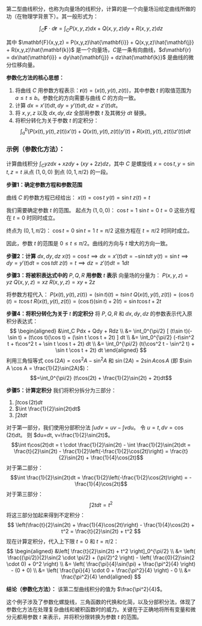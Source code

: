 第二型曲线积分，也称为向量场的线积分，计算的是一个向量场沿给定曲线所做的功（在物理学背景下）。其一般形式为：

$$\int_C \mathbf{F} \cdot d\mathbf{r} = \int_C P(x,y,z)dx + Q(x,y,z)dy + R(x,y,z)dz$$

其中 $\mathbf{F}(x,y,z) = P(x,y,z)\hat{\mathbf{i}} + Q(x,y,z)\hat{\mathbf{j}} + R(x,y,z)\hat{\mathbf{k}}$ 是一个向量场，$C$是一条有向曲线，$d\mathbf{r} = dx\hat{\mathbf{i}} + dy\hat{\mathbf{j}} + dz\hat{\mathbf{k}}$ 是曲线的微分位移向量。

**参数化方法的核心思想：**

1.  将曲线 $C$ 用参数方程表示：$\mathbf{r}(t) = (x(t), y(t), z(t))$，其中参数 $t$ 的取值范围为 $a \le t \le b$。参数化的方向需要与曲线 $C$ 的方向一致。
2.  计算 $dx = x'(t)dt, dy = y'(t)dt, dz = z'(t)dt$。
3.  将 $x,y,z$ 以及 $dx,dy,dz$ 全部用参数 $t$ 及其微分 $dt$ 替换。
4.  将积分转化为关于参数 $t$ 的定积分：
    $$\int_a^b (P(x(t),y(t),z(t))x'(t) + Q(x(t),y(t),z(t))y'(t) + R(x(t),y(t),z(t))z'(t))dt$$

### 示例（参数化方法）：

计算曲线积分 $\int_C yzdx + xzdy + (xy+2z)dz$，其中 $C$ 是螺旋线 $x=\cos t, y=\sin t, z=t$ 从点 $(1,0,0)$ 到点 $(0,1,\pi/2)$ 的一段。

**步骤1：确定参数方程和参数范围**

曲线 $C$ 的参数方程已经给出：
$x(t) = \cos t$
$y(t) = \sin t$
$z(t) = t$

我们需要确定参数 $t$ 的范围。
起点为 $(1,0,0)$：
$\cos t = 1$
$\sin t = 0$
$t=0$
这些方程在 $t=0$ 时同时成立。

终点为 $(0,1,\pi/2)$：
$\cos t = 0$
$\sin t = 1$
$t=\pi/2$
这些方程在 $t=\pi/2$ 时同时成立。

因此，参数 $t$ 的范围是 $0 \le t \le \pi/2$。曲线的方向与 $t$ 增大的方向一致。

**步骤2：计算** $dx,dy,dz$
$x(t) = \cos t \implies dx = x'(t)dt = -\sin t dt$
$y(t) = \sin t \implies dy = y'(t)dt = \cos t dt$
$z(t) = t \implies dz = z'(t)dt = 1dt$

**步骤3：将被积表达式中的** $P,Q,R$ **用参数** $t$ **表示**
向量场的分量为：
$P(x,y,z) = yz$
$Q(x,y,z) = xz$
$R(x,y,z) = xy+2z$

将参数方程代入：
$P(x(t),y(t),z(t)) = (\sin t)(t) = t\sin t$
$Q(x(t),y(t),z(t)) = (\cos t)(t) = t\cos t$
$R(x(t),y(t),z(t)) = (\cos t)(\sin t) + 2(t) = \sin t \cos t + 2t$

**步骤4：将积分转化为关于** $t$ **的定积分**
将 $P,Q,R$ 和 $dx,dy,dz$ 的参数表示代入原积分表达式：
$$
\begin{aligned}
&\int_C Pdx + Qdy + Rdz \\
&= \int_0^{\pi/2} [ (t\sin t)(-\sin t) + (t\cos t)(\cos t) + (\sin t \cos t + 2t) ] dt \\
&= \int_0^{\pi/2} (-t\sin^2 t + t\cos^2 t + \sin t \cos t + 2t) dt \\
&= \int_0^{\pi/2} (t(\cos^2 t - \sin^2 t) + \sin t \cos t + 2t) dt
\end{aligned}
$$
利用三角恒等式 $\cos(2A) = \cos^2 A - \sin^2 A$ 和 $\sin(2A) = 2\sin A \cos A$ (即 $\sin A \cos A = \frac{1}{2}\sin(2A)$)：
$$=\int_0^{\pi/2} (t\cos(2t) + \frac{1}{2}\sin(2t) + 2t)dt$$

**步骤5：计算定积分**
我们将积分拆分为三部分：
1.  $\int t\cos(2t)dt$
2.  $\int \frac{1}{2}\sin(2t)dt$
3.  $\int 2tdt$

对于第一部分，我们使用分部积分法 $\int u dv = uv - \int v du$。
令 $u=t, dv=\cos(2t)dt$。
则 $du=dt, v=\frac{1}{2}\sin(2t)$。
$$\int t\cos(2t)dt = t \cdot \frac{1}{2}\sin(2t) - \int \frac{1}{2}\sin(2t)dt = \frac{t}{2}\sin(2t) - \frac{1}{2}\left(-\frac{1}{2}\cos(2t)\right) = \frac{t}{2}\sin(2t) + \frac{1}{4}\cos(2t)$$
对于第二部分：
$$\int \frac{1}{2}\sin(2t)dt = \frac{1}{2}\left(-\frac{1}{2}\cos(2t)\right) = -\frac{1}{4}\cos(2t)$$
对于第三部分：
$$\int 2tdt = t^2$$
将这三部分加起来得到不定积分：
$$ \left(\frac{t}{2}\sin(2t) + \frac{1}{4}\cos(2t)\right) - \frac{1}{4}\cos(2t) + t^2 = \frac{t}{2}\sin(2t) + t^2 $$
现在计算定积分，代入上下限 $t=0$ 和 $t=\pi/2$：
$$
\begin{aligned}
&\left[ \frac{t}{2}\sin(2t) + t^2 \right]_0^{\pi/2} \\
&= \left( \frac{(\pi/2)}{2}\sin(2 \cdot \pi/2) + (\pi/2)^2 \right) - \left( \frac{0}{2}\sin(2 \cdot 0) + 0^2 \right) \\
&= \left( \frac{\pi}{4}\sin(\pi) + \frac{\pi^2}{4} \right) - (0 + 0) \\
&= \left( \frac{\pi}{4} \cdot 0 + \frac{\pi^2}{4} \right) - 0 \\
&= \frac{\pi^2}{4}
\end{aligned}
$$

**结论（参数化方法）：**
该第二型曲线积分的值为 $\frac{\pi^2}{4}$。

这个例子涉及了参数化螺旋线，三角函数的代换和化简，以及分部积分法，体现了参数化方法在处理复杂曲线和被积函数时的威力。关键在于正确地将所有变量和微分元都用参数 $t$ 来表示，并将积分限转换为参数 $t$ 的范围。